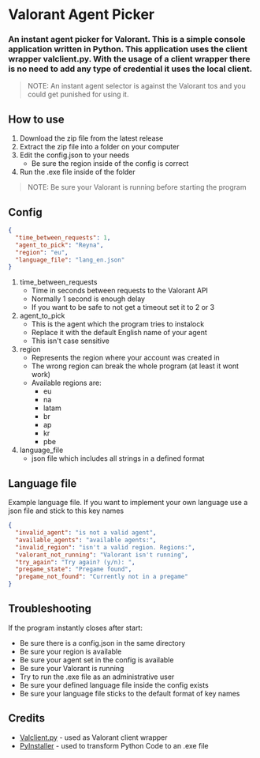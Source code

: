 # Valorant Agent Picker

### An instant agent picker for Valorant. This is a simple console application written in Python. This application uses the client wrapper valclient.py. With the usage of a client wrapper there is no need to add any type of credential it uses the local client.
> NOTE: An instant agent selector is against the Valorant tos and you could get punished for using it.
## How to use
1. Download the zip file from the latest release
2. Extract the zip file into a folder on your computer
3. Edit the config.json to your needs
   * Be sure the region inside of the config is correct
4. Run the .exe file inside of the folder

> NOTE: Be sure your Valorant is running before starting the program

## Config
```json
{
  "time_between_requests": 1,
  "agent_to_pick": "Reyna",
  "region": "eu",
  "language_file": "lang_en.json"
}
```

1. time_between_requests
   * Time in seconds between requests to the Valorant API
   * Normally 1 second is enough delay
   * If you want to be safe to not get a timeout set it to 2 or 3
2. agent_to_pick
   * This is the agent which the program tries to instalock
   * Replace it with the default English name of your agent
   * This isn't case sensitive
3. region
   * Represents the region where your account was created in
   * The wrong region can break the whole program (at least it wont work)
   * Available regions are:
     * eu
     * na
     * latam
     * br
     * ap
     * kr
     * pbe
4. language_file
   * json file which includes all strings in a defined format 
## Language file
Example language file. If you want to implement your own language use a json file and stick to this key names
```json
{
  "invalid_agent": "is not a valid agent",
  "available_agents": "available agents:",
  "invalid_region": "isn't a valid region. Regions:",
  "valorant_not_running": "Valorant isn't running",
  "try_again": "Try again? (y/n): ",
  "pregame_state": "Pregame found",
  "pregame_not_found": "Currently not in a pregame"
}
```
## Troubleshooting
If the program instantly closes after start:
* Be sure there is a config.json in the same directory 
* Be sure your region is available
* Be sure your agent set in the config is available
* Be sure your Valorant is running
* Try to run the .exe file as an administrative user
* Be sure your defined language file inside the config exists
* Be sure your language file sticks to the default format of key names
## Credits
* [Valclient.py](https://github.com/colinhartigan/valclient.py) - used as Valorant client wrapper
* [PyInstaller](https://pyinstaller.org/en/stable/) - used to transform Python Code to an .exe file